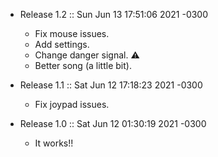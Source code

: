 - Release 1.2 :: Sun Jun 13 17:51:06 2021 -0300
  - Fix mouse issues.
  - Add settings.
  - Change danger signal. ⚠️
  - Better song (a little bit).

- Release 1.1 :: Sat Jun 12 17:18:23 2021 -0300
  - Fix joypad issues.

- Release 1.0 :: Sat Jun 12 01:30:19 2021 -0300
  - It works!!
